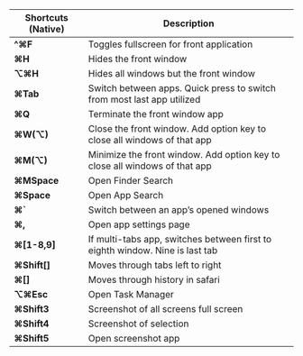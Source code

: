 
| Shortcuts (Native)  | Description                                                                                   |
| ------------------- | --------------------------------------------------------------------------------------------- |
| **^⌘F**            | Toggles fullscreen for front application                                                    |
| **⌘H**             | Hides the front window                                                                        |
| **⌥⌘H**           | Hides all windows but the front window                                                        |
| **⌘Tab**           | Switch between apps. Quick press to switch from most last app utilized                        |
| **⌘Q**             | Terminate the front window app                                                                |
| **⌘W(⌥)**         | Close the front window. Add option key to close all windows of that app                         |
| **⌘M(⌥)**         | Minimize the front window. Add option key to close all windows of that app                      |
| **⌘MSpace**        | Open Finder Search                                                                            |
| **⌘Space**         | Open App Search                                                                               |
| **⌘`**             | Switch between an app’s opened windows                                                        |
| **⌘,**             | Open app settings page                                                                        |
| **⌘[1-8,9]**       | If multi-tabs app, switches between first to eighth window. Nine is last tab                  |
| **⌘Shift[]**       | Moves through tabs left to right                                                              |
| **⌘[]**            | Moves through history in safari                                                               |
| **⌥⌘Esc**          | Open Task Manager                                                                             |
| **⌘Shift3**        | Screenshot of all screens full screen                                                         |
| **⌘Shift4**        | Screenshot of selection                                                                       |
| **⌘Shift5**        | Open screenshot app                                                                           |
